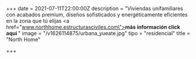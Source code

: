 +++
date = 2021-07-11T22:00:00Z
description = "Viviendas unifamiliares con acabados premium, diseños sofisticados y energéticamente eficientes en la zona que tú elijas <a href=\"www.northhome.estructurasciviles.com\"><b>más información click aqui </b></a>"
image = "/v1626114875/urbana_yueate.jpg"
tipo = "residencial"
title = "North Home"

+++
